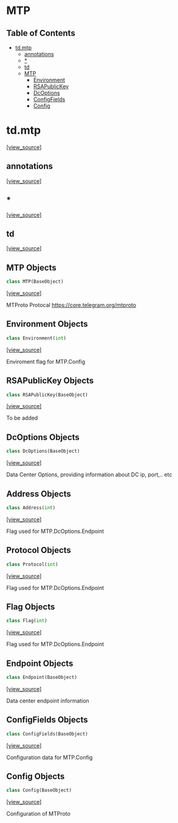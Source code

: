 # MTP

## Table of Contents

* [td.mtp](#td.mtp)
  * [annotations](#td.mtp.annotations)
  * [\*](#td.mtp.*)
  * [td](#td.mtp.td)
  * [MTP](#td.mtp.MTP)
    * [Environment](#td.mtp.MTP.Environment)
    * [RSAPublicKey](#td.mtp.MTP.RSAPublicKey)
    * [DcOptions](#td.mtp.MTP.DcOptions)
    * [ConfigFields](#td.mtp.MTP.ConfigFields)
    * [Config](#td.mtp.MTP.Config)

<a id="td.mtp"></a>

# td.mtp

[[view_source]](https://github.com/thedemons/opentele/blob/f517ab58fde29562675ce88704334ce45d5842c5/src\td\mtp.py#L1)

<a id="td.mtp.annotations"></a>

## annotations

[[view_source]](https://github.com/thedemons/opentele/blob/f517ab58fde29562675ce88704334ce45d5842c5/src\td\mtp.py#L1)

<a id="td.mtp.*"></a>

## \*

[[view_source]](https://github.com/thedemons/opentele/blob/f517ab58fde29562675ce88704334ce45d5842c5/src\td\mtp.py#L3)

<a id="td.mtp.td"></a>

## td

[[view_source]](https://github.com/thedemons/opentele/blob/f517ab58fde29562675ce88704334ce45d5842c5/src\td\mtp.py#L4)

<a id="td.mtp.MTP"></a>

## MTP Objects

```python
class MTP(BaseObject)
```

[[view_source]](https://github.com/thedemons/opentele/blob/f517ab58fde29562675ce88704334ce45d5842c5/src\td\mtp.py#L9)

MTProto Protocal
https://core.telegram.org/mtproto

<a id="td.mtp.MTP.Environment"></a>

## Environment Objects

```python
class Environment(int)
```

[[view_source]](https://github.com/thedemons/opentele/blob/f517ab58fde29562675ce88704334ce45d5842c5/src\td\mtp.py#L16)

Enviroment flag for MTP.Config

<a id="td.mtp.MTP.RSAPublicKey"></a>

## RSAPublicKey Objects

```python
class RSAPublicKey(BaseObject)
```

[[view_source]](https://github.com/thedemons/opentele/blob/f517ab58fde29562675ce88704334ce45d5842c5/src\td\mtp.py#L23)

To be added

<a id="td.mtp.MTP.DcOptions"></a>

## DcOptions Objects

```python
class DcOptions(BaseObject)
```

[[view_source]](https://github.com/thedemons/opentele/blob/f517ab58fde29562675ce88704334ce45d5842c5/src\td\mtp.py#L28)

Data Center Options, providing information about DC ip, port,.. etc

<a id="td.mtp.MTP.DcOptions.Address"></a>

## Address Objects

```python
class Address(int)
```

[[view_source]](https://github.com/thedemons/opentele/blob/f517ab58fde29562675ce88704334ce45d5842c5/src\td\mtp.py#L167)

Flag used for MTP.DcOptions.Endpoint

<a id="td.mtp.MTP.DcOptions.Protocol"></a>

## Protocol Objects

```python
class Protocol(int)
```

[[view_source]](https://github.com/thedemons/opentele/blob/f517ab58fde29562675ce88704334ce45d5842c5/src\td\mtp.py#L174)

Flag used for MTP.DcOptions.Endpoint

<a id="td.mtp.MTP.DcOptions.Flag"></a>

## Flag Objects

```python
class Flag(int)
```

[[view_source]](https://github.com/thedemons/opentele/blob/f517ab58fde29562675ce88704334ce45d5842c5/src\td\mtp.py#L181)

Flag used for MTP.DcOptions.Endpoint

<a id="td.mtp.MTP.DcOptions.Endpoint"></a>

## Endpoint Objects

```python
class Endpoint(BaseObject)
```

[[view_source]](https://github.com/thedemons/opentele/blob/f517ab58fde29562675ce88704334ce45d5842c5/src\td\mtp.py#L193)

Data center endpoint information

<a id="td.mtp.MTP.ConfigFields"></a>

## ConfigFields Objects

```python
class ConfigFields(BaseObject)
```

[[view_source]](https://github.com/thedemons/opentele/blob/f517ab58fde29562675ce88704334ce45d5842c5/src\td\mtp.py#L205)

Configuration data for MTP.Config

<a id="td.mtp.MTP.Config"></a>

## Config Objects

```python
class Config(BaseObject)
```

[[view_source]](https://github.com/thedemons/opentele/blob/f517ab58fde29562675ce88704334ce45d5842c5/src\td\mtp.py#L241)

Configuration of MTProto

